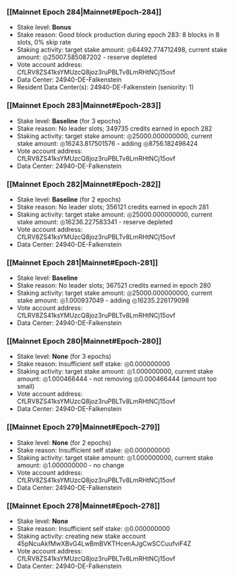 ### [[Mainnet Epoch 284|Mainnet#Epoch-284]]
* Stake level: **Bonus**
* Stake reason: Good block production during epoch 283: 8 blocks in 8 slots, 0% skip rate
* Staking activity: target stake amount: ◎64492.774712498, current stake amount: ◎25007.585087202 - reserve depleted
* Vote account address: CfLRV8ZS41ksYMUzcQ8joz3ruPBLTv8LmRHtNCj15ovf
* Data Center: 24940-DE-Falkenstein
* Resident Data Center(s): 24940-DE-Falkenstein (seniority: 1)
### [[Mainnet Epoch 283|Mainnet#Epoch-283]]
* Stake level: **Baseline** (for 3 epochs)
* Stake reason: No leader slots; 349735 credits earned in epoch 282
* Staking activity: target stake amount: ◎25000.000000000, current stake amount: ◎16243.817501576 - adding ◎8756.182498424
* Vote account address: CfLRV8ZS41ksYMUzcQ8joz3ruPBLTv8LmRHtNCj15ovf
* Data Center: 24940-DE-Falkenstein
### [[Mainnet Epoch 282|Mainnet#Epoch-282]]
* Stake level: **Baseline** (for 2 epochs)
* Stake reason: No leader slots; 356121 credits earned in epoch 281
* Staking activity: target stake amount: ◎25000.000000000, current stake amount: ◎16236.227583341 - reserve depleted
* Vote account address: CfLRV8ZS41ksYMUzcQ8joz3ruPBLTv8LmRHtNCj15ovf
* Data Center: 24940-DE-Falkenstein
### [[Mainnet Epoch 281|Mainnet#Epoch-281]]
* Stake level: **Baseline**
* Stake reason: No leader slots; 367521 credits earned in epoch 280
* Staking activity: target stake amount: ◎25000.000000000, current stake amount: ◎1.000937049 - adding ◎16235.226179098
* Vote account address: CfLRV8ZS41ksYMUzcQ8joz3ruPBLTv8LmRHtNCj15ovf
* Data Center: 24940-DE-Falkenstein
### [[Mainnet Epoch 280|Mainnet#Epoch-280]]
* Stake level: **None** (for 3 epochs)
* Stake reason: Insufficient self stake: ◎0.000000000
* Staking activity: target stake amount: ◎1.000000000, current stake amount: ◎1.000466444 - not removing ◎0.000466444 (amount too small)
* Vote account address: CfLRV8ZS41ksYMUzcQ8joz3ruPBLTv8LmRHtNCj15ovf
* Data Center: 24940-DE-Falkenstein
### [[Mainnet Epoch 279|Mainnet#Epoch-279]]
* Stake level: **None** (for 2 epochs)
* Stake reason: Insufficient self stake: ◎0.000000000
* Staking activity: target stake amount: ◎1.000000000, current stake amount: ◎1.000000000 - no change
* Vote account address: CfLRV8ZS41ksYMUzcQ8joz3ruPBLTv8LmRHtNCj15ovf
* Data Center: 24940-DE-Falkenstein
### [[Mainnet Epoch 278|Mainnet#Epoch-278]]
* Stake level: **None**
* Stake reason: Insufficient self stake: ◎0.000000000
* Staking activity: creating new stake account 45pNcuAkfMwXBvG4LwBmBVKTHcenAJgCwSCCuufviF4Z
* Vote account address: CfLRV8ZS41ksYMUzcQ8joz3ruPBLTv8LmRHtNCj15ovf
* Data Center: 24940-DE-Falkenstein